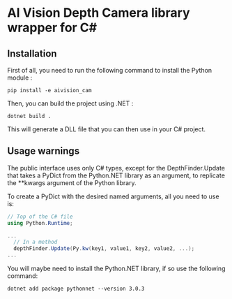 # AI Vision Depth Camera library wrapper for C#

## Installation 

First of all, you need to run the following command to install the Python module :

```pip install -e aivision_cam```

Then, you can build the project using .NET :

```dotnet build .```

This will generate a DLL file that you can then use in your C# project.

## Usage warnings

The public interface uses only C# types, except for the DepthFinder.Update that takes a PyDict from the Python.NET library as an argument, to replicate the **kwargs argument of the Python library.

To create a PyDict with the desired named arguments, all you need to use is:

```csharp
// Top of the C# file
using Python.Runtime;

...
  // In a method
  depthFinder.Update(Py.kw(key1, value1, key2, value2, ...);
...
```

You will maybe need to install the Python.NET library, if so use the following command:

```dotnet add package pythonnet --version 3.0.3```
